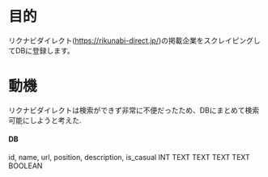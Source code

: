 # 目的
リクナビダイレクト(https://rikunabi-direct.jp/)の掲載企業をスクレイピングしてDBに登録します。
# 動機
リクナビダイレクトは検索ができず非常に不便だったため、DBにまとめて検索可能にしようと考えた.
#### DB
id, name, url, position, description, is_casual
INT TEXT  TEXT  TEXT        TEXT       BOOLEAN  